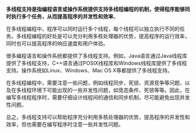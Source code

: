 **多线程支持是指编程语言或操作系统提供支持多线程编程的机制，使得程序能够同时执行多个任务，从而提高程序的并发性和效率**。  
  
在多线程编程中，程序可以同时运行多个线程，每个线程可以独立执行不同的任务。多线程编程的好处是可以充分利用多核处理器的优势，提高程序的运行效率，同时也可以提高程序的响应速度和用户体验。  
  
很多编程语言和操作系统都提供了多线程支持。例如，Java语言通过Java线程库提供了多线程支持，C++语言通过POSIX线程库和Windows线程库提供了多线程支持。操作系统如Linux、Windows、Mac OS X等都提供了多线程支持。  
  
在多线程编程中，需要注意一些问题，例如线程同步、死锁、资源竞争等问题，以及在多线程环境下可能出现的一些并发性问题，如竞态条件、死锁等等。因此，在编写多线程程序时，需要仔细设计线程间的通信和同步机制，尽可能避免出现并发性问题。  
  
总之，多线程支持可以帮助程序充分利用多核处理器的优势，提高程序的并发性和效率，但也需要在编写程序时注意一些并发性问题。